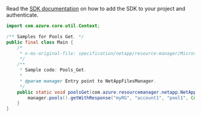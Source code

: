 Read the [SDK documentation](https://github.com/Azure/azure-sdk-for-java/blob/azure-resourcemanager-netapp_1.0.0-beta.7/sdk/netapp/azure-resourcemanager-netapp/README.md) on how to add the SDK to your project and authenticate.

```java
import com.azure.core.util.Context;

/** Samples for Pools Get. */
public final class Main {
    /*
     * x-ms-original-file: specification/netapp/resource-manager/Microsoft.NetApp/stable/2021-08-01/examples/Pools_Get.json
     */
    /**
     * Sample code: Pools_Get.
     *
     * @param manager Entry point to NetAppFilesManager.
     */
    public static void poolsGet(com.azure.resourcemanager.netapp.NetAppFilesManager manager) {
        manager.pools().getWithResponse("myRG", "account1", "pool1", Context.NONE);
    }
}
```
